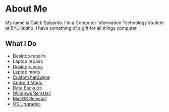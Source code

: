# About Me
My name is Caleb Salyards. I'm a Computer Information Technology student at BYU-Idaho. I have something of a gift for all things computer.

## What I Do
* Desktop repairs
* Laptop repairs
* [Desktop mods](desktop-mods.md)
* [Laptop mods](laptop-mods.md)
* [Custom hardware](hardware.md)
* [Android Mods](android.md)
* [Data Backups](backups.md)
* [Windows Reinstall](windows-reinstall.md)
* [MacOS Reinstall](macos-reinstall.md)
* [OS Upgrades](upgrades.md)

